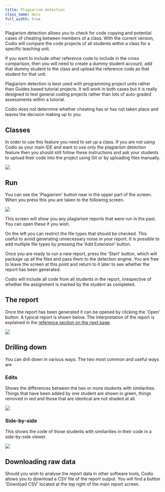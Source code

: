 ```yaml
---
title: Plagiarism detection
class_name: docs
full_width: true
---
```


Plagiarism detection allows you to check for code copying and potential cases of cheating between members of a class. With the current version, Codio will compare the code projects of all students within a class for a specific teaching unit.

If you want to include other reference code to include in the cross comparison, then you will need to create a dummy student account, add that dummy student to the class and upload the reference code as that student for that unit.

Plagiarism detection is best used with programming project units rather than Guides based tutorial projects. It will work in both cases but it is really designed to test general coding projects rather than lots of auto-graded assessments within a tutorial. 

Codio does not determine whether cheating has or has not taken place and leaves the decision making up to you.

## Classes
In order to use this feature you need to set up a class. If you are not using Codio as your main IDE and want to use only the plagiarism detection feature then you should still follow these instructions and ask your students to upload their code into the project using Git or by uploading files manually.

![](/img/docs/guides/plag-button.png)

## Run
You can see the 'Plagiarism' button near in the upper part of the screen. When you press this you are taken to the following screen.

![](/img/docs/guides/plag-summary.png)

This screen will show you any plagiarism reports that were run in the past. You can open these if you wish.

On the left you can restrict the file types that should be checked. This useful to avoid generating unnecessary noise in your report. It is possible to add multiple file types by pressing the 'Add Extension' button.

Once you are ready to run a new report, press the 'Start' button, which will package up all the files and pass them to the detection engine. You are free to leave the screen at this point and return to it later to see whether the report has been generated.

Codio will include all code from all students in the report, irrespective of whether the assignment is marked by the student as completed.

## The report
Once the report has been generated it can be opened by clicking the 'Open' button. A typical report is shown below. The interpretation of the report is explained in the [reference section on the next page](/docs/teacher/classes/plag-ref/).

![](/img/docs/guides/plag-main-report.png)

## Drilling down
You can drill down in various ways. The two most common and useful ways are

### Edits
Shows the differences between the two or more students with similarities. Things that have been added by one student are shown in green, things removed in red and those that are identical are not shaded at all.

![](/img/docs/guides/plag-edits.png)

### Side-by-side
This shows the code of those students with similarities in their code in a side-by-side viewer.

![](/img/docs/guides/plag-sidebyside.png)

## Downloading raw data
Should you wish to analyse the report data in other software tools, Codio allows you to download a CSV file of the report output. You will find a button 'Download CSV' located at the top right of the main report screen.

